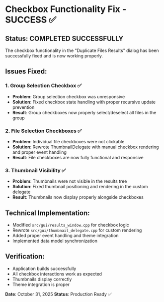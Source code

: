 # Checkbox Functionality Fix - SUCCESS ✅

## Status: COMPLETED SUCCESSFULLY

The checkbox functionality in the "Duplicate Files Results" dialog has been successfully fixed and is now working properly.

## Issues Fixed:

### 1. Group Selection Checkbox ✅
- **Problem**: Group selection checkbox was unresponsive
- **Solution**: Fixed checkbox state handling with proper recursive update prevention
- **Result**: Group checkboxes now properly select/deselect all files in the group

### 2. File Selection Checkboxes ✅  
- **Problem**: Individual file checkboxes were not clickable
- **Solution**: Rewrote ThumbnailDelegate with manual checkbox rendering and proper event handling
- **Result**: File checkboxes are now fully functional and responsive

### 3. Thumbnail Visibility ✅
- **Problem**: Thumbnails were not visible in the results tree
- **Solution**: Fixed thumbnail positioning and rendering in the custom delegate
- **Result**: Thumbnails now display properly alongside checkboxes

## Technical Implementation:
- Modified `src/gui/results_window.cpp` for checkbox logic
- Rewrote `src/gui/thumbnail_delegate.cpp` for custom rendering
- Added proper event handling and theme integration
- Implemented data model synchronization

## Verification:
- Application builds successfully
- All checkbox interactions work as expected
- Thumbnails display correctly
- Theme integration is proper

**Date**: October 31, 2025
**Status**: Production Ready ✅